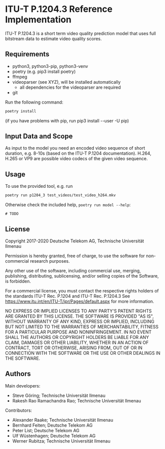# ITU-T P.1204.3 Reference Implementation
ITU-T P.1204.3 is a short term video quality prediction model that uses full bitstream data to estimate video quality scores.

## Requirements

* python3, python3-pip, python3-venv
* poetry (e.g. pip3 install poetry)
* ffmpeg
* videoparser (see XYZ), will be installed automatically
    * all dependencies for the videoparser are required
* git

Run the following command:

```bash
poetry install
```
(if you have problems with pip, run pip3 install --user -U pip)

## Input Data and Scope

As input to the model you need an encoded video sequence of short duration, e.g. 8-10s (based on the ITU-T P.1204 documentation).
H.264, H.265 or VP9 are possible video codecs of the given video sequence.

## Usage
To use the provided tool, e.g. run
```bash
poetry run p1204_3 test_videos/test_video_h264.mkv
```

Otherwise check the included help, `poetry run model --help`:
```
# TODO
```

## License
Copyright 2017-2020 Deutsche Telekom AG, Technische Universität Ilmenau

Permission is hereby granted, free of charge, to use the software for non-commercial research purposes.

Any other use of the software, including commercial use, merging, publishing, distributing, sublicensing, and/or selling copies of the Software, is forbidden.

For a commercial license, you must contact the respective rights holders of the standards ITU-T Rec. P.1204 and ITU-T Rec. P.1204.3 See https://www.itu.int/en/ITU-T/ipr/Pages/default.aspx for more information.

NO EXPRESS OR IMPLIED LICENSES TO ANY PARTY'S PATENT RIGHTS ARE GRANTED BY THIS LICENSE. THE SOFTWARE IS PROVIDED "AS IS", WITHOUT WARRANTY OF ANY KIND, EXPRESS OR IMPLIED, INCLUDING BUT NOT LIMITED TO THE WARRANTIES OF MERCHANTABILITY, FITNESS FOR A PARTICULAR PURPOSE AND NONINFRINGEMENT. IN NO EVENT SHALL THE AUTHORS OR COPYRIGHT HOLDERS BE LIABLE FOR ANY CLAIM, DAMAGES OR OTHER LIABILITY, WHETHER IN AN ACTION OF CONTRACT, TORT OR OTHERWISE, ARISING FROM, OUT OF OR IN CONNECTION WITH THE SOFTWARE OR THE USE OR OTHER DEALINGS IN THE SOFTWARE.

## Authors

Main developers:
* Steve Göring; Technische Universität Ilmenau
* Rakesh Rao Ramachandra Rao; Technische Universität Ilmenau

Contributors:
* Alexander Raake; Technische Universität Ilmenau
* Bernhard Feiten; Deutsche Telekom AG
* Peter List; Deutsche Telekom AG
* Ulf Wüstenhagen; Deutsche Telekom AG
* Werner Rubitza; Technische Universität Ilmenau
